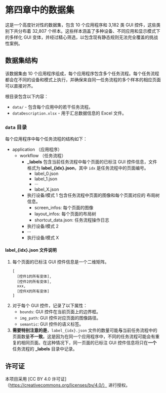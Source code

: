 # 第四章中的数据集

这是一个高度针对性的数据集，包含 10 个应用程序和 3,182 类 GUI 控件，这些类别下共分布着 32,807 个样本。这些样本涵盖了多种设备、不同应用和显示模式下的多样化 GUI 变体，并经过精心筛选，以包含现有静态规则无法完全覆盖的挑战性案例。

## 数据集结构

该数据集由 10 个应用程序组成，每个应用程序包含多个任务流程。每个任务流程都会在不同的设备和模式上执行，并确保来自同一任务流程的多个样本的相应页面可以直接对齐。

根目录包含以下内容：

  - `data/` - 包含每个应用中的若干任务流程。
  - `dataDescription.xlsx` - 用于汇总数据信息的 Excel 文件。

### `data` 目录

每个应用程序中每个任务流程的结构如下：

  - application （应用程序）
      - workflow （任务流程）
          - **\_labels**
            包含当前任务流程中每个页面的已标注 GUI 控件信息，文件格式为 **label\_{idx}.json**，其中 `idx` 是任务流程中的页面编号。
              - label\_0.json
              - label\_1.json
              - ···
              - label\_X.json
          - 执行设备/模式 1
            包含任务流程中页面的图像和每个页面对应的 布局树信息。
              - screen\_infos: 每个页面的图像
              - layout\_infos: 每个页面的布局树
              - shortcut\_data.json: 任务流程操作日志
          - 执行设备/模式 2
          - ···
          - 执行设备/模式 X

#### label\_{idx}.json 文件说明

1.  每个页面的已标注 GUI 控件信息是一个二维矩阵。
    ```
    [
      [控件1的所有变体],
      [控件2的所有变体],
      xxx,
      [控件X的所有变体]
    ]
    ```
2.  对于每个 GUI 控件，记录了以下属性：
      - `bounds`: GUI 控件在当前页面上的边界框。
      - `img_path`: GUI 控件对应页面的图像路径。
      - `semantic`: GUI 控件的语义标签。
3.  **需要特别注意的是**，`label_{idx}.json` 文件的数量可能**与**当前任务流程中的页面数量**不一致**。这是因为在同一个应用程序中，不同的任务流程可能会有重复的相同页面。在这种情况下，同一页面的已标注 GUI 控件信息将只在**一个**任务流程的 **\_labels** 目录中记录。

## **许可证**

本项目采用 [CC BY 4.0 许可证]（https://creativecommons.org/licenses/by/4.0/） 进行授权。
